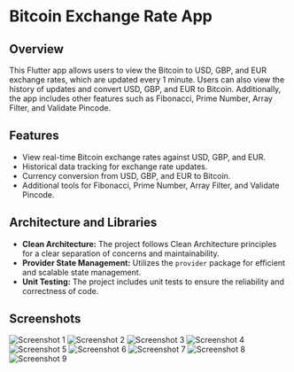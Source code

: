 # Bitcoin Exchange Rate App

## Overview

This Flutter app allows users to view the Bitcoin to USD, GBP, and EUR exchange rates, which are updated every 1 minute. Users can also view the history of updates and convert USD, GBP, and EUR to Bitcoin. Additionally, the app includes other features such as Fibonacci, Prime Number, Array Filter, and Validate Pincode.

## Features

- View real-time Bitcoin exchange rates against USD, GBP, and EUR.
- Historical data tracking for exchange rate updates.
- Currency conversion from USD, GBP, and EUR to Bitcoin.
- Additional tools for Fibonacci, Prime Number, Array Filter, and Validate Pincode.

## Architecture and Libraries

- **Clean Architecture:** The project follows Clean Architecture principles for a clear separation of concerns and maintainability.
- **Provider State Management:** Utilizes the `provider` package for efficient and scalable state management.
- **Unit Testing:** The project includes unit tests to ensure the reliability and correctness of code.

## Screenshots

![Screenshot 1](screenshort/bitcoin_rate.png)
![Screenshot 2](screenshort/bitcoin_update.png)
![Screenshot 3](screenshort/feature.png)
![Screenshot 4](screenshort/fibonacci.png)
![Screenshot 5](screenshort/filter_array.png)
![Screenshot 6](screenshort/prime_number.png)
![Screenshot 7](screenshort/bitcoin_update.png)
![Screenshot 8](screenshort/validate_pincode_failure.png)
![Screenshot 9](screenshort/validate_pincode_success.png)